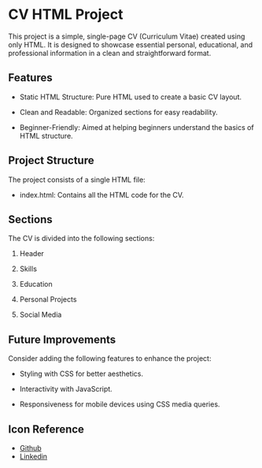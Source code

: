 # CV HTML Project

This project is a simple, single-page CV (Curriculum Vitae) created using only HTML. It is designed to showcase essential personal, educational, and professional information in a clean and straightforward format.

## Features

- Static HTML Structure: Pure HTML used to create a basic CV layout.

- Clean and Readable: Organized sections for easy readability.

- Beginner-Friendly: Aimed at helping beginners understand the basics of HTML structure.

## Project Structure

The project consists of a single HTML file:

- index.html: Contains all the HTML code for the CV.

## Sections

The CV is divided into the following sections:

1. Header

2. Skills

3. Education

4. Personal Projects

5. Social Media

## Future Improvements

Consider adding the following features to enhance the project:

- Styling with CSS for better aesthetics.

- Interactivity with JavaScript.

- Responsiveness for mobile devices using CSS media queries.

## Icon Reference
- [Github](https://www.flaticon.com/free-icons/github)
- [Linkedin](https://www.flaticon.com/free-icons/linkedin)
